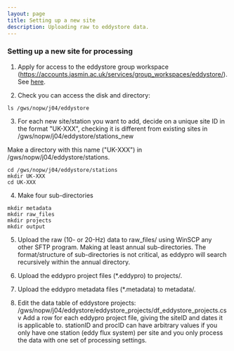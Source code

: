 ```yaml
---
layout: page
title: Setting up a new site
description: Uploading raw to eddystore data.
---
```



### Setting up a new site for processing

1. Apply for access to the eddystore group workspace (https://accounts.jasmin.ac.uk/services/group_workspaces/eddystore/).
See [here](access.html).

2. Check you can access the disk and directory:
```
ls /gws/nopw/j04/eddystore
```

3. For each new site/station you want to add, decide on a unique site ID in the format "UK-XXX", checking it is different from existing sites in /gws/nopw/j04/eddystore/stations_new

Make a directory with this name ("UK-XXX") in /gws/nopw/j04/eddystore/stations.
```
cd /gws/nopw/j04/eddystore/stations
mkdir UK-XXX
cd UK-XXX
```

4. Make four sub-directories
```
mkdir metadata
mkdir raw_files
mkdir projects
mkdir output
```

5. Upload the raw (10- or 20-Hz) data to raw_files/ using WinSCP any other SFTP program.
Making at least annual sub-directories. The format/structure of sub-directories is not critical, as eddypro will search recursively within the annual directory.

6. Upload the eddypro project files (*.eddypro) to projects/.

7. Upload the eddypro metadata files (*.metadata) to metadata/.

8. Edit the data table of eddystore projects:
/gws/nopw/j04/eddystore/eddystore_projects/df_eddystore_projects.csv
Add a row for each eddypro project file, giving the siteID and dates it is applicable to.
stationID and procID can have arbitrary values if you only have one station (eddy flux system) per site and you only process the data with one set of processing settings.
